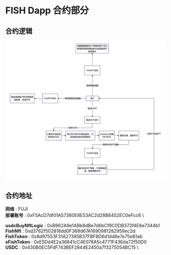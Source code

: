 # FISH Dapp 合约部分

## 合约逻辑

![显示失败](img/iShot_2023-09-13_10.07.11.png)

## 合约地址

**网络** : FUJI \
**部署账号** : 0xF5AcD7df01A57360E8E53AC2d28B8452EC0eFcc6 \

**usdcBuyNftLogic** : 0xB962A9e1ABb8dBe7d6bCf9C0DB372f4E8e7344b1 \
**FishNft** : 0xd3762f502818dd0F368d67A1690981282959ec2d \
**FishToken** : 0x8d97553F31A27395B37FBF8D6d1dd8e7e75eB1ab \
**sFishToken** : 0xE5Dd4E2a36841cC4E076A5c4771F436da72f50D0 \
**USDC** : 0x430B0EC5FdF743BEF2844E2450a7f3275054BC15 \
